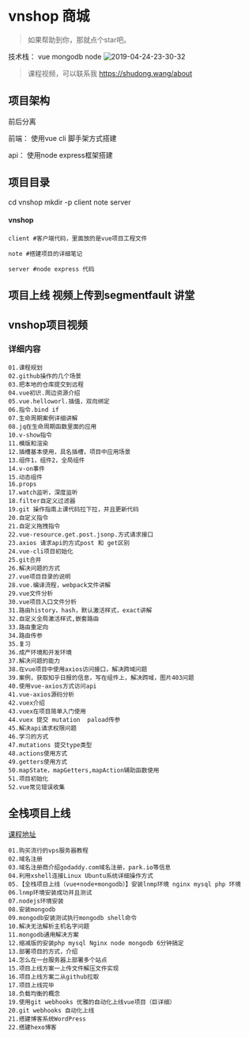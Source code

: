 # vnshop 商城
> 如果帮助到你，那就点个star吧。

技术栈： vue mongodb node 
![2019-04-24-23-30-32](http://s.shudong.wang/aaa.jpg)
> 课程视频，可以联系我
https://shudong.wang/about
## 项目架构
前后分离

前端：
    使用vue cli 脚手架方式搭建

api：
    使用node express框架搭建

## 项目目录
cd vnshop
mkdir -p client note server

#### vnshop
    client #客户端代码，里面放的是vue项目工程文件

    note #搭建项目的详细笔记
        
    server #node express 代码

## 项目上线 视频上传到segmentfault 讲堂

## vnshop项目视频
### 详细内容

    01.课程规划
    02.github操作的几个场景
    03.把本地的仓库提交到远程
    04.vue初识.周边资源介绍
    05.vue.helloworl.插值，双向绑定
    06.指令.bind if
    07.生命周期案例详细讲解
    08.jq在生命周期函数里面的应用
    10.v-show指令
    11.模版和渲染
    12.插槽基本使用，具名插槽，项目中应用场景
    13.组件1，组件2，全局组件
    14.v-on事件
    15.动态组件
    16.props
    17.watch监听，深度监听
    18.filter自定义过滤器
    19.git 操作指南上课代码拉下拉，并且更新代码
    20.自定义指令
    21.自定义拖拽指令
    22.vue-resource.get.post.jsonp.方式请求接口
    23.axios 请求api的方式post 和 get区别
    24.vue-cli项目初始化
    25.git合并
    26.解决问题的方式
    27.vue项目目录的说明
    28.vue.编译流程，webpack文件讲解
    29.vue文件分析
    30.vue项目入口文件分析
    31.路由history，hash，默认激活样式，exact讲解
    32.自定义全局激活样式,嵌套路由
    33.路由重定向
    34.路由传参
    35.复习
    36.成产环境和开发环境
    37.解决问题的能力
    38.在vue项目中使用axios访问接口，解决跨域问题
    39.案例，获取知乎日报的信息，写在组件上，解决跨域，图片403问题
    40.使用vue-axios方式访问api
    41.vue-axios源码分析
    42.vuex介绍
    43.vuex在项目简单入门使用
    44.vuex 提交 mutation  paload传参
    45.解决api请求权限问题
    46.学习的方式
    47.mutations 提交type类型
    48.actions使用方式
    49.getters使用方式
    50.mapState，mapGetters,mapAction辅助函数使用
    51.项目初始化
    52.vue常见错误收集

## 全栈项目上线
[课程地址](https://segmentfault.com/ls/1650000018979204)

    01.购买流行的vps服务器教程
    02.域名注册
    03.域名注册商介绍godaddy.com域名注册，park.io等信息
    04.利用xshell连接Linux Ubuntu系统详细操作方式
    05.【全栈项目上线（vue+node+mongodb）】安装lnmp环境 nginx mysql php 环境
    06.lnmp环境安装成功并且测试
    07.nodejs环境安装
    08.安装mongodb
    09.mongodb安装测试执行mongodb shell命令
    10.解决无法解析主机名字问题
    11.mongodb通用解决方案
    12.缩减版的安装php mysql Nginx node mongodb 6分钟搞定
    13.部署项目的方式，介绍
    14.怎么在一台服务器上部署多个站点
    15.项目上线方案一上传文件解压文件实现
    16.项目上线方案二从github拉取
    17.项目上线完毕
    18.负载均衡的概念
    19.使用git webhooks 优雅的自动化上线vue项目（巨详细） 
    20.git webhooks 自动化上线
    21.搭建博客系统WordPress
    22.搭建hexo博客


